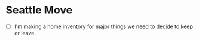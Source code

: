 # Seattle Move
- [ ] I'm making a home inventory for major things we need to decide to keep or leave. 